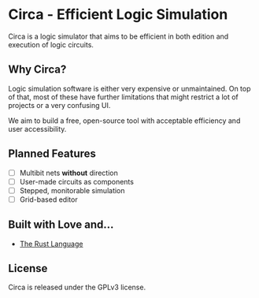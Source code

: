 Circa - Efficient Logic Simulation
==================================

Circa is a logic simulator that aims to be efficient in both edition and
execution of logic circuits.

<!-- TODO: Add build status -->

Why Circa?
----------

Logic simulation software is either very expensive or unmaintained. On top of
that, most of these have further limitations that might restrict a lot of
projects or a very confusing UI.

We aim to build a free, open-source tool with acceptable efficiency and user
accessibility.

Planned Features
----------------

 - [ ] Multibit nets **without** direction
 - [ ] User-made circuits as components
 - [ ] Stepped, monitorable simulation
 - [ ] Grid-based editor

Built with Love and...
----------------------

 - [The Rust Language](https://rustlang.org/)

<!--
	TODO:
		- Feature List
		- Screenshots
		- Build and Installation
		- Usage
		- Contribution
		- License
-->

License
-------

Circa is released under the GPLv3 license.
